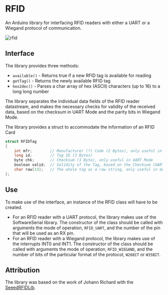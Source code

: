 RFID
====

An Arduino library for interfacing RFID readers with either a UART or a Wiegand protocol of communication.

![rfid](https://raw.githubusercontent.com/wiki/nlamprian/RFID/assets/rfid.png)


Interface
---------
The library provides three methods:
* `available()` - Returns true if a new RFID tag is available for reading
* `getTag()` - Returns the newly available RFID tag
* `hex2dec()` - Parses a char array of hex (ASCII) characters (up to 16) to a long long number

The library separates the individual data fields of the RFID reader datastream, and makes the necessary checks for validity of the received data, based on the checksum in UART Mode and the parity bits in Wiegand Mode.

The library provides a struct to accommodate the information of an RFID Card
```cpp
struct RFIDTag
{
    int mfr;        // Manufacturer (?) Code (2 Bytes), only useful in UART Mode
    long id;        // Tag ID (3 Bytes)
    byte chk;       // Checksum (1 Byte), only useful in UART Mode
    boolean valid;  // Validity of the Tag, based on the Checksum (UART Mode) or the parity bits (Wiegand Mode)
    char raw[13];   // The whole tag as a raw string, only useful in UART Mode
};
```


Use
---
To make use of the interface, an instance of the RFID class will have to be created.
* For an RFID reader with a UART protocol, the library makes use of the SoftwareSerial library. The constructor of the class should be called with arguments the mode of operation, `RFID_UART`, and the number of the pin that will be used as an RX pin.
* For an RFID reader with a Wiegand protocol, the library makes use of the interrupts INT0 and INT1. The constructor of the class should be called with arguments the mode of operation, `RFID_WIEGAND`, and the number of bits of the particular format of the protocol, `W26BIT` or `W35BIT`.

Attribution
-----------
The library was based on the work of Johann Richard with the [SeeedRFIDLib](https://github.com/johannrichard/SeeedRFIDLib).
